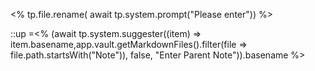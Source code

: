 <% tp.file.rename( await tp.system.prompt("Please enter")) %>

::up =<% (await tp.system.suggester((item) => item.basename,app.vault.getMarkdownFiles().filter(file => file.path.startsWith("Note")), false, "Enter Parent Note")).basename %>